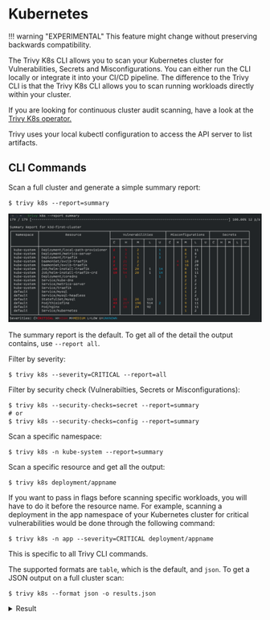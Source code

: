 # Kubernetes

!!! warning "EXPERIMENTAL"
    This feature might change without preserving backwards compatibility.

The Trivy K8s CLI allows you to scan your Kubernetes cluster for Vulnerabilities, Secrets and Misconfigurations. You can either run the CLI locally or integrate it into your CI/CD pipeline. The difference to the Trivy CLI is that the Trivy K8s CLI allows you to scan running workloads directly within your cluster.

If you are looking for continuous cluster audit scanning, have a look at the [Trivy K8s operator.](../operator/getting-started.md)

Trivy uses your local kubectl configuration to access the API server to list artifacts.

## CLI Commands

Scan a full cluster and generate a simple summary report:

```
$ trivy k8s --report=summary
```

![k8s Summary Report](../../../imgs/trivy-k8s.png)

The summary report is the default. To get all of the detail the output contains, use `--report all`.

Filter by severity:

```
$ trivy k8s --severity=CRITICAL --report=all
```

Filter by security check (Vulnerabilties, Secrets or Misconfigurations):

```
$ trivy k8s --security-checks=secret --report=summary
# or
$ trivy k8s --security-checks=config --report=summary
```

Scan a specific namespace:

```
$ trivy k8s -n kube-system --report=summary
```

Scan a specific resource and get all the output:

```
$ trivy k8s deployment/appname
```

If you want to pass in flags before scanning specific workloads, you will have to do it before the resource name.
For example, scanning a deployment in the app namespace of your Kubernetes cluster for critical vulnerabilities would be done through the following command:

```
$ trivy k8s -n app --severity=CRITICAL deployment/appname
```
This is specific to all Trivy CLI commands.

The supported formats are `table`, which is the default, and `json`.
To get a JSON output on a full cluster scan:

```
$ trivy k8s --format json -o results.json
```

<details>
<summary>Result</summary>

```json
{
  "ClusterName": "minikube",
  "Vulnerabilities": [
    {
      "Namespace": "default",
      "Kind": "Deployment",
      "Name": "app",
      "Results": [
        {
          "Target": "ubuntu:latest (ubuntu 22.04)",
          "Class": "os-pkgs",
          "Type": "ubuntu",
          "Vulnerabilities": [
            {
              "VulnerabilityID": "CVE-2016-2781",
              "PkgName": "coreutils",
              "InstalledVersion": "8.32-4.1ubuntu1",
              "Layer": {
                "Digest": "sha256:125a6e411906fe6b0aaa50fc9d600bf6ff9bb11a8651727ce1ed482dc271c24c",
                "DiffID": "sha256:e59fc94956120a6c7629f085027578e6357b48061d45714107e79f04a81a6f0c"
              },
              "SeveritySource": "ubuntu",
              "PrimaryURL": "https://avd.aquasec.com/nvd/cve-2016-2781",
              "DataSource": {
                "ID": "ubuntu",
                "Name": "Ubuntu CVE Tracker",
                "URL": "https://git.launchpad.net/ubuntu-cve-tracker"
              },
              "Title": "coreutils: Non-privileged session can escape to the parent session in chroot",
              "Description": "chroot in GNU coreutils, when used with --userspec, allows local users to escape to the parent session via a crafted TIOCSTI ioctl call, which pushes characters to the terminal's input buffer.",
              "Severity": "LOW",
              "CweIDs": [
                "CWE-20"
              ],
              "VendorSeverity": {
                "cbl-mariner": 2,
                "nvd": 2,
                "redhat": 2,
                "ubuntu": 1
              },
              "CVSS": {
                "nvd": {
                  "V2Vector": "AV:L/AC:L/Au:N/C:N/I:P/A:N",
                  "V3Vector": "CVSS:3.0/AV:L/AC:L/PR:L/UI:N/S:C/C:N/I:H/A:N",
                  "V2Score": 2.1,
                  "V3Score": 6.5
                },
                "redhat": {
                  "V2Vector": "AV:L/AC:H/Au:N/C:C/I:C/A:C",
                  "V3Vector": "CVSS:3.0/AV:L/AC:L/PR:N/UI:R/S:C/C:H/I:H/A:H",
                  "V2Score": 6.2,
                  "V3Score": 8.6
                }
              },
              "References": [
                "http://seclists.org/oss-sec/2016/q1/452",
                "http://www.openwall.com/lists/oss-security/2016/02/28/2",
                "http://www.openwall.com/lists/oss-security/2016/02/28/3",
                "https://access.redhat.com/security/cve/CVE-2016-2781",
                "https://cve.mitre.org/cgi-bin/cvename.cgi?name=CVE-2016-2781",
                "https://lists.apache.org/thread.html/rf9fa47ab66495c78bb4120b0754dd9531ca2ff0430f6685ac9b07772@%3Cdev.mina.apache.org%3E",
                "https://lore.kernel.org/patchwork/patch/793178/",
                "https://nvd.nist.gov/vuln/detail/CVE-2016-2781"
              ],
              "PublishedDate": "2017-02-07T15:59:00Z",
              "LastModifiedDate": "2021-02-25T17:15:00Z"
            }
          ]
        }
      ]
    }
  ],
  "Misconfigurations": [
    {
      "Namespace": "default",
      "Kind": "Deployment",
      "Name": "app",
      "Results": [
        {
          "Target": "Deployment/app",
          "Class": "config",
          "Type": "kubernetes",
          "MisconfSummary": {
            "Successes": 20,
            "Failures": 19,
            "Exceptions": 0
          },
          "Misconfigurations": [
            {
              "Type": "Kubernetes Security Check",
              "ID": "KSV001",
              "Title": "Process can elevate its own privileges",
              "Description": "A program inside the container can elevate its own privileges and run as root, which might give the program control over the container and node.",
              "Message": "Container 'app' of Deployment 'app' should set 'securityContext.allowPrivilegeEscalation' to false",
              "Namespace": "builtin.kubernetes.KSV001",
              "Query": "data.builtin.kubernetes.KSV001.deny",
              "Resolution": "Set 'set containers[].securityContext.allowPrivilegeEscalation' to 'false'.",
              "Severity": "MEDIUM",
              "PrimaryURL": "https://avd.aquasec.com/misconfig/ksv001",
              "References": [
                "https://kubernetes.io/docs/concepts/security/pod-security-standards/#restricted",
                "https://avd.aquasec.com/misconfig/ksv001"
              ],
              "Status": "FAIL",
              "Layer": {},
              "IacMetadata": {
                "Provider": "Kubernetes",
                "Service": "general",
                "StartLine": 121,
                "EndLine": 133
              }
            },
            {
              "Type": "Kubernetes Security Check",
              "ID": "KSV003",
              "Title": "Default capabilities not dropped",
              "Description": "The container should drop all default capabilities and add only those that are needed for its execution.",
              "Message": "Container 'app' of Deployment 'app' should add 'ALL' to 'securityContext.capabilities.drop'",
              "Namespace": "builtin.kubernetes.KSV003",
              "Query": "data.builtin.kubernetes.KSV003.deny",
              "Resolution": "Add 'ALL' to containers[].securityContext.capabilities.drop.",
              "Severity": "LOW",
              "PrimaryURL": "https://avd.aquasec.com/misconfig/ksv003",
              "References": [
                "https://kubesec.io/basics/containers-securitycontext-capabilities-drop-index-all/",
                "https://avd.aquasec.com/misconfig/ksv003"
              ],
              "Status": "FAIL",
              "Layer": {},
              "IacMetadata": {
                "Provider": "Kubernetes",
                "Service": "general",
                "StartLine": 121,
                "EndLine": 133
              }
            }
          ]
        }
      ]
    },
    {
      "Namespace": "default",
      "Kind": "ConfigMap",
      "Name": "kube-root-ca.crt"
    }
  ]
}

```

</details>

